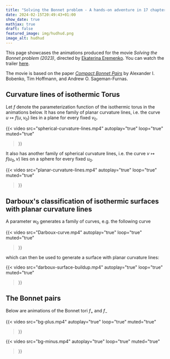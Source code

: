 ```yaml
---
title: "Solving the Bonnet problem - A hands-on adventure in 17 chapters"
date: 2024-02-15T20:49:43+01:00
show_date: true
mathjax: true
draft: false
featured_image: img/hudhud.png
image_alt: hudhud
---
```


This page showcases the animations produced for the movie _Solving the Bonnet problem (2023)_, directed by [Ekaterina Eremenko](https://page.math.tu-berlin.de/~eremenko/). You can watch the trailer [here](https://www.youtube.com/watch?v=iQvsKbw-ksg).

The movie is based on the paper [_Compact Bonnet Pairs_](https://arxiv.org/abs/2110.06335) by Alexander I. Bobenko, Tim Hoffmann, and Andrew O. Sageman-Furnas.

## Curvature lines of isothermic Torus

Let $f$ denote the parameterization function of the isothermic torus in the animations below. It has one family of planar curvature lines, i.e. the curve $u \mapsto f(u, v_{0})$ lies in a plane for every fixed $v_{0}$.

{{< video
src="spherical-curvature-lines.mp4"
autoplay="true"
loop="true"
muted="true"
>}}

It also has another family of spherical curvature lines, i.e. the curve $v \mapsto f(u_{0}, v)$ lies on a sphere for every fixed $u_{0}$.

{{< video
src="planar-curvature-lines.mp4"
autoplay="true"
loop="true"
muted="true"
>}}

## Darboux's classification of isothermic surfaces with planar curvature lines

A parameter $w_0$ generates a family of curves, e.g. the following curve

{{< video
src="Darboux-curve.mp4"
autoplay="true"
loop="true"
muted="true"
>}}

which can then be used to generate a surface with planar curvature lines:

{{< video
src="darboux-surface-buildup.mp4"
autoplay="true"
loop="true"
muted="true"
>}}

## The Bonnet pairs

Below are animations of the Bonnet tori $f_{+}$ and $f_{-}$

{{< video
src="bg-plus.mp4"
autoplay="true"
loop="true"
muted="true"
>}}

{{< video
src="bg-minus.mp4"
autoplay="true"
loop="true"
muted="true"
>}}